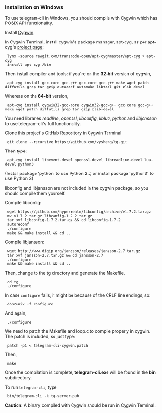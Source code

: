 ### Installation on Windows
To use telegram-cli in Windows, you should compile with Cygwin which has POSIX API functionality.

Install [Cygwin](https://www.cygwin.com/).

In Cygwin Terminal, install cygwin's package manager, apt-cyg, as per apt-cyg's [project page](https://github.com/transcode-open/apt-cyg):

     lynx -source rawgit.com/transcode-open/apt-cyg/master/apt-cyg > apt-cyg
     install apt-cyg /bin
     
Then install compiler and tools: if you're on the **32-bit** version of cygwin,

     apt-cyg install gcc-core gcc-g++ gcc-core gcc-g++ make wget patch diffutils grep tar gzip autoconf automake libtool git zlib-devel
     
Whereas on the **64-bit** version,

     apt-cyg install cygwin32-gcc-core cygwin32-gcc-g++ gcc-core gcc-g++ make wget patch diffutils grep tar gzip zlib-devel

You need libraries *readline*, *openssl*, *libconfig*, *liblua*, *python* and *libjansson* to use telegram-cli's full functionality.

Clone this project's GitHub Repository in Cygwin Terminal

     git clone --recursive https://github.com/vysheng/tg.git

Then type: 

     apt-cyg install libevent-devel openssl-devel libreadline-devel lua-devel python3

(Install package 'python' to use Python 2.7, or install package 'python3' to use Python 3)

libconfig and libjansson are not included in the cygwin package, so you should compile them yourself.

Compile libconfig:
     
     wget https://github.com/hyperrealm/libconfig/archive/v1.7.2.tar.gz
     mv v1.7.2.tar.gz libconfig-1.7.2.tar.gz
     tar xvf libconfig-1.7.2.tar.gz && cd libconfig-1.7.2
     autoreconf
     ./configure
     make && make install && cd ..

Compile libjansson:

     wget http://www.digip.org/jansson/releases/jansson-2.7.tar.gz
     tar xvf jansson-2.7.tar.gz && cd jansson-2.7
     ./configure
     make && make install && cd ..

Then, change to the tg directory and generate the Makefile.

     cd tg
     ./configure

In case `configure` fails, it might be because of the CRLF line endings, so:

     dos2unix -f configure

And again,

     ./configure

We need to patch the Makefile and loop.c to compile properly in cygwin. The patch is included, so just type:

     patch -p1 < telegram-cli-cygwin.patch

Then,

     make

Once the compilation is complete, **telegram-cli.exe** will be found in the **bin** subdirectory.

To run `telegram-cli`, type
     
     bin/telegram-cli -k tg-server.pub

**Caution**: A binary compiled with Cygwin should be run in Cygwin Terminal.
